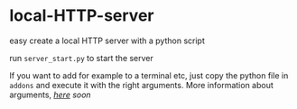 # local-HTTP-server

easy create a local HTTP server with a python script

run `server_start.py` to start the server

If you want to add for example to a terminal etc, just copy the python file in `addons` and execute it with the right arguments. More information about arguments, *[here](https://weuritz8u.github.io/guides/info/python_scripts.html#local_http_server) soon* 
